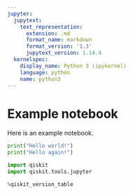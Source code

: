 ```yaml
---
jupyter:
  jupytext:
    text_representation:
      extension: .md
      format_name: markdown
      format_version: '1.3'
      jupytext_version: 1.14.4
  kernelspec:
    display_name: Python 3 (ipykernel)
    language: python
    name: python3
---
```


# Example notebook

Here is an example notebook.

```python
print("Hello world!")
print("Hello again!")
```

```python
import qiskit
import qiskit.tools.jupyter

%qiskit_version_table
```

```python

```
